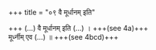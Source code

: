 +++
title = "०९ वै मूर्धानम् इति"

+++
(…) वै मूर्धानम् इति (…) । +++(see 4a)+++  
मूर्ध्नीम् एव (…) ॥ +++(see 4bcd)+++